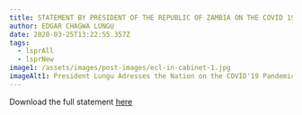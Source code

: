 ```yaml
---
title: STATEMENT BY PRESIDENT OF THE REPUBLIC OF ZAMBIA ON THE COVID 19 PANDEMIC
author: EDGAR CHAGWA LUNGU
date: 2020-03-25T13:22:55.357Z
tags:
  - lsprAll
  - lsprNew
image1: /assets/images/post-images/ecl-in-cabinet-1.jpg
imageAlt1: President Lungu Adresses the Nation on the COVID'19 Pandemic
---
```

Download the full statement [here](\assets\documents\statements\STATEMENT-PRESIDENT-LUNGU-ADDRESSES-NATION-ON-COVID-19FINAL.pdf)
